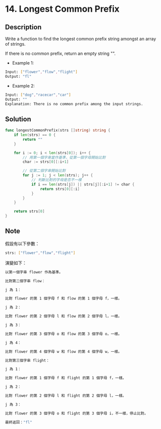 # 14. Longest Common Prefix

## Description

Write a function to find the longest common prefix string amongst an array of strings.

If there is no common prefix, return an empty string "".

- Example 1:

```BASH
Input: ["flower","flow","flight"]
Output: "fl"
```

- Example 2:

```BASH
Input: ["dog","racecar","car"]
Output: ""
Explanation: There is no common prefix among the input strings.
```

## Solution

```GO
func longestCommonPrefix(strs []string) string {
	if len(strs) == 0 {
		return ""
	}

	for i := 0; i < len(strs[0]); i++ {
		// 用第一個字串當作基準，從第一個字母開始比對
		char := strs[0][:i+1]

		// 從第二個字串開始比對
		for j := 1; j < len(strs); j++ {
			// 判斷比對的字母是否不一樣
			if i == len(strs[j]) || strs[j][:i+1] != char {
				return strs[0][:i]
			}
		}
	}

	return strs[0]
}
```

## Note

假設有以下參數：

```BASH
strs: ["flower","flow","flight"]
```

演變如下：

```BASH
以第一個字串 flower 作為基準。

比對第二個字串 flow：

j 為 1：

比對 flower 的第 1 個字母 f 和 flow 的第 1 個字母 f，一樣。

j 為 2：

比對 flower 的第 2 個字母 l 和 flow 的第 2 個字母 l，一樣。

j 為 3：

比對 flower 的第 3 個字母 o 和 flow 的第 3 個字母 o，一樣。

j 為 4：

比對 flower 的第 4 個字母 w 和 flow 的第 4 個字母 w，一樣。

比對第三個字串 flight：

j 為 1：

比對 flower 的第 1 個字母 f 和 flight 的第 1 個字母 f，一樣。

j 為 2：

比對 flower 的第 2 個字母 l 和 flight 的第 2 個字母 l，一樣。

j 為 3：

比對 flower 的第 3 個字母 o 和 flight 的第 3 個字母 i，不一樣，停止比對。

最終返回："fl"
```
